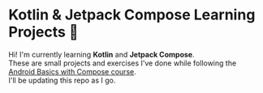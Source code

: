 # Kotlin & Jetpack Compose Learning Projects 📱

Hi! I'm currently learning **Kotlin** and **Jetpack Compose**.  
These are small projects and exercises I’ve done while following the [Android Basics with Compose course](https://developer.android.com/courses/android-basics-compose/course?hl=es-419).  
I'll be updating this repo as I go.
